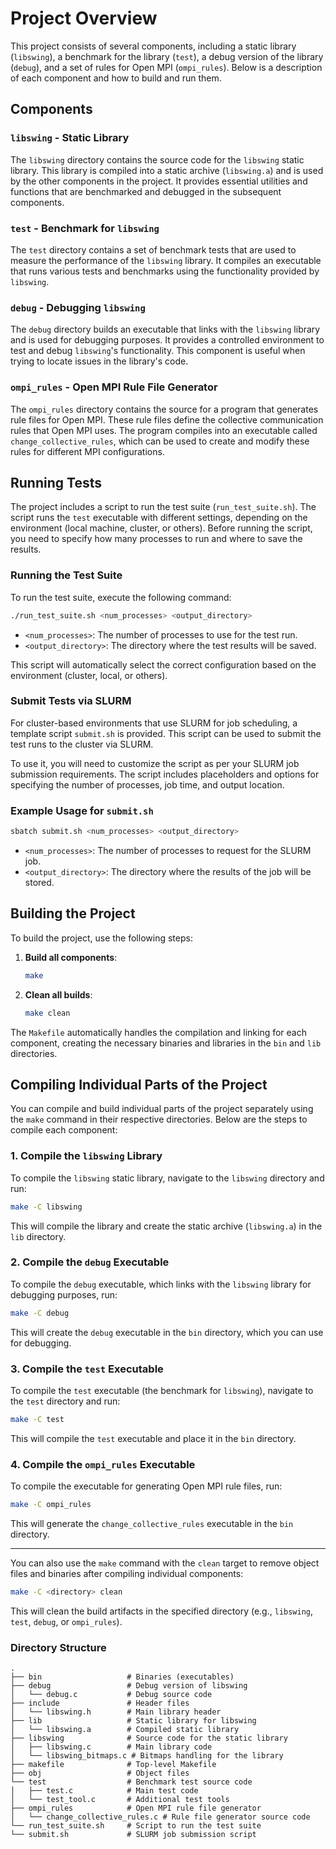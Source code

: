 # Project Overview

This project consists of several components, including a static library (`libswing`), a benchmark for the library (`test`), a debug version of the library (`debug`), and a set of rules for Open MPI (`ompi_rules`). Below is a description of each component and how to build and run them.

## Components

### `libswing` - Static Library

The `libswing` directory contains the source code for the `libswing` static library. This library is compiled into a static archive (`libswing.a`) and is used by the other components in the project. It provides essential utilities and functions that are benchmarked and debugged in the subsequent components.

### `test` - Benchmark for `libswing`

The `test` directory contains a set of benchmark tests that are used to measure the performance of the `libswing` library. It compiles an executable that runs various tests and benchmarks using the functionality provided by `libswing`.

### `debug` - Debugging `libswing`

The `debug` directory builds an executable that links with the `libswing` library and is used for debugging purposes. It provides a controlled environment to test and debug `libswing`'s functionality. This component is useful when trying to locate issues in the library's code.

### `ompi_rules` - Open MPI Rule File Generator

The `ompi_rules` directory contains the source for a program that generates rule files for Open MPI. These rule files define the collective communication rules that Open MPI uses. The program compiles into an executable called `change_collective_rules`, which can be used to create and modify these rules for different MPI configurations.

## Running Tests

The project includes a script to run the test suite (`run_test_suite.sh`). The script runs the `test` executable with different settings, depending on the environment (local machine, cluster, or others). Before running the script, you need to specify how many processes to run and where to save the results.

### Running the Test Suite

To run the test suite, execute the following command:

```bash
./run_test_suite.sh <num_processes> <output_directory>
```

- `<num_processes>`: The number of processes to use for the test run.
- `<output_directory>`: The directory where the test results will be saved.

This script will automatically select the correct configuration based on the environment (cluster, local, or others).

### Submit Tests via SLURM

For cluster-based environments that use SLURM for job scheduling, a template script `submit.sh` is provided. This script can be used to submit the test runs to the cluster via SLURM.

To use it, you will need to customize the script as per your SLURM job submission requirements. The script includes placeholders and options for specifying the number of processes, job time, and output location.

### Example Usage for `submit.sh`

```bash
sbatch submit.sh <num_processes> <output_directory>
```

- `<num_processes>`: The number of processes to request for the SLURM job.
- `<output_directory>`: The directory where the results of the job will be stored.

## Building the Project

To build the project, use the following steps:

1. **Build all components**:
   ```bash
   make
   ```

2. **Clean all builds**:
   ```bash
   make clean
   ```

The `Makefile` automatically handles the compilation and linking for each component, creating the necessary binaries and libraries in the `bin` and `lib` directories.

## Compiling Individual Parts of the Project

You can compile and build individual parts of the project separately using the `make` command in their respective directories. Below are the steps to compile each component:

### 1. Compile the `libswing` Library

To compile the `libswing` static library, navigate to the `libswing` directory and run:

```bash
make -C libswing
```

This will compile the library and create the static archive (`libswing.a`) in the `lib` directory.

### 2. Compile the `debug` Executable

To compile the `debug` executable, which links with the `libswing` library for debugging purposes, run:

```bash
make -C debug
```

This will create the `debug` executable in the `bin` directory, which you can use for debugging.

### 3. Compile the `test` Executable

To compile the `test` executable (the benchmark for `libswing`), navigate to the `test` directory and run:

```bash
make -C test
```

This will compile the `test` executable and place it in the `bin` directory.

### 4. Compile the `ompi_rules` Executable

To compile the executable for generating Open MPI rule files, run:

```bash
make -C ompi_rules
```

This will generate the `change_collective_rules` executable in the `bin` directory.

---

You can also use the `make` command with the `clean` target to remove object files and binaries after compiling individual components:

```bash
make -C <directory> clean
```

This will clean the build artifacts in the specified directory (e.g., `libswing`, `test`, `debug`, or `ompi_rules`).

### Directory Structure

```
.
├── bin                   # Binaries (executables)
├── debug                 # Debug version of libswing
│   └── debug.c           # Debug source code
├── include               # Header files
│   └── libswing.h        # Main library header
├── lib                   # Static library for libswing
│   └── libswing.a        # Compiled static library
├── libswing              # Source code for the static library
│   ├── libswing.c        # Main library code
│   └── libswing_bitmaps.c # Bitmaps handling for the library
├── makefile              # Top-level Makefile
├── obj                   # Object files
└── test                  # Benchmark test source code
│   ├── test.c            # Main test code
│   └── test_tool.c       # Additional test tools
├── ompi_rules            # Open MPI rule file generator
│   └── change_collective_rules.c # Rule file generator source code
└── run_test_suite.sh     # Script to run the test suite
└── submit.sh             # SLURM job submission script
```

<!-- ## Dependencies -->
<!---->
<!-- - `mpicc` (MPI C Compiler) -->
<!-- - `open MPI` -->
<!-- - `gcc` (GNU Compiler Collection) -->
<!---->
<!-- Ensure that your environment is set up with the necessary compilers and MPI libraries to successfully compile and run the components. -->
<!---->
<!-- ## License -->
<!---->
<!-- This project is licensed under the MIT License - see the [LICENSE](LICENSE) file for details. -->
